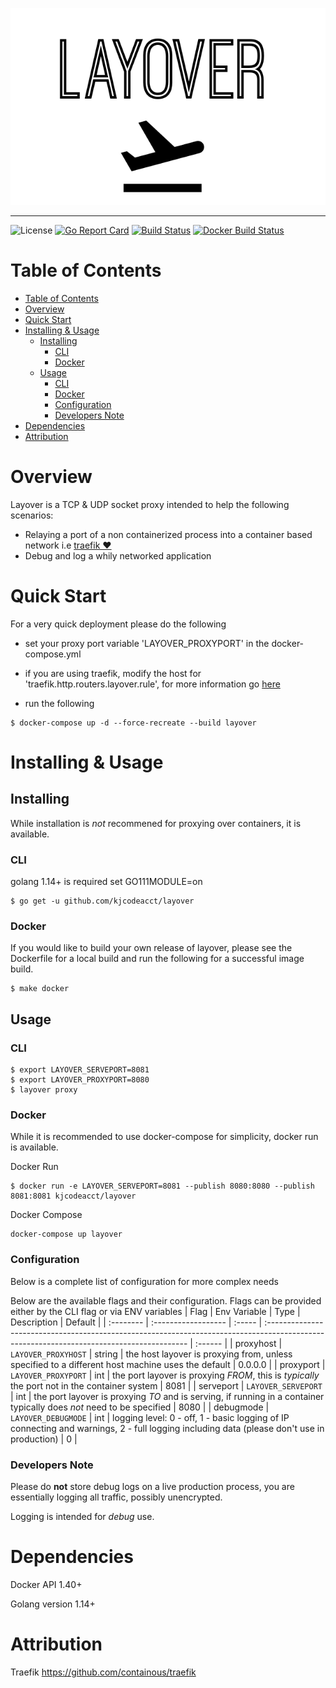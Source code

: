 ![Layover](./assets/layover.png)

---
![License](https://img.shields.io/github/license/kjcodeacct/layover)
[![Go Report Card](https://goreportcard.com/badge/github.com/kjcodeacct/layover)](https://goreportcard.com/report/github.com/kjcodeacct/layover)
[![Build Status](https://cloud.drone.io/api/badges/kjcodeacct/layover/status.svg)](https://cloud.drone.io/kjcodeacct/layover)
[![Docker Build Status](https://img.shields.io/docker/build/kjcodeacct/layover)](https://hub.docker.com/repository/docker/kjcodeacct/layover)


# Table of Contents

- [Table of Contents](#table-of-contents)
- [Overview](#overview)
- [Quick Start](#quick-start)
- [Installing & Usage](#installing--usage)
	- [Installing](#installing)
		- [CLI](#cli)
		- [Docker](#docker)
	- [Usage](#usage)
		- [CLI](#cli-1)
		- [Docker](#docker-1)
		- [Configuration](#configuration)
		- [Developers Note](#developers-note)
- [Dependencies](#dependencies)
- [Attribution](#attribution)

# Overview
Layover is a TCP & UDP socket proxy intended to help the following scenarios:

* Relaying a port of a non containerized process into a container based network i.e [traefik ❤️](https://github.com/containous/traefik)
* Debug and log a whily networked application

# Quick Start
For a very quick deployment please do the following
* set your proxy port variable 'LAYOVER_PROXYPORT' in the docker-compose.yml
* if you are using traefik, modify the host for 'traefik.http.routers.layover.rule', for more information
go [here](https://docs.traefik.io/user-guides/docker-compose/basic-example/)

* run the following
```
$ docker-compose up -d --force-recreate --build layover
```

# Installing & Usage

## Installing
While installation is *not* recommened for proxying over containers, it is available.

### CLI
golang 1.14+ is required
set GO111MODULE=on

```
$ go get -u github.com/kjcodeacct/layover
```

### Docker
If you would like to build your own release of layover, please see the Dockerfile for a local build
and run the following for a successful image build.

```
$ make docker
```

## Usage

### CLI
```
$ export LAYOVER_SERVEPORT=8081
$ export LAYOVER_PROXYPORT=8080
$ layover proxy
```

### Docker
While it is recommended to use docker-compose for simplicity, docker run is available.

Docker Run
```
$ docker run -e LAYOVER_SERVEPORT=8081 --publish 8080:8080 --publish 8081:8081 kjcodeacct/layover
```

Docker Compose
```
docker-compose up layover
```

### Configuration
Below is a complete list of configuration for more complex needs

Below are the available flags and their configuration.
Flags can be provided either by the CLI flag or via ENV variables
| Flag      | Env Variable        | Type   | Description                                                                                                                               | Default |
| :-------- | :------------------ | :----- | :---------------------------------------------------------------------------------------------------------------------------------------- | :------ |
| proxyhost | `LAYOVER_PROXYHOST` | string | the host layover is proxying from, unless specified to a different host machine uses the default                                          | 0.0.0.0 |
| proxyport | `LAYOVER_PROXYPORT` | int    | the port layover is proxying *FROM*, this is *typically* the port not in the container system                                             | 8081    |
| serveport | `LAYOVER_SERVEPORT` | int    | the port layover is proxying *TO* and is serving, if running in a container typically does *not* need to be specified                     | 8080    |
| debugmode | `LAYOVER_DEBUGMODE` | int    | logging level: 0 - off, 1 - basic logging of IP connecting and warnings, 2 - full logging including data (please don't use in production) | 0       |


### Developers Note
Please do **not** store debug logs on a live production process, you are essentially logging all traffic, possibly unencrypted.

Logging is intended for *debug* use.

# Dependencies
Docker API 1.40+

Golang version 1.14+

# Attribution
Traefik <https://github.com/containous/traefik>